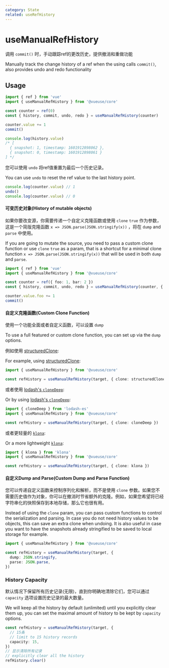 ```yaml
---
category: State
related: useRefHistory
---
```


# useManualRefHistory

调用 `commit()` 时，手动跟踪ref的更改历史，提供撤消和重做功能

Manually track the change history of a ref when the using calls `commit()`, also provides undo and redo functionality

## Usage

```ts {5}
import { ref } from 'vue'
import { useManualRefHistory } from '@vueuse/core'

const counter = ref(0)
const { history, commit, undo, redo } = useManualRefHistory(counter)

counter.value += 1
commit()

console.log(history.value)
/* [
  { snapshot: 1, timestamp: 1601912898062 },
  { snapshot: 0, timestamp: 1601912898061 }
] */
```

您可以使用 `undo` 将ref值重置为最后一个历史记录。

You can use `undo` to reset the ref value to the last history point.

```ts
console.log(counter.value) // 1
undo()
console.log(counter.value) // 0
```
#### 可变历史对象(History of mutable objects)

如果你要改变源，你需要传递一个自定义克隆函数或使用 `clone` `true` 作为参数，这是一个简版克隆函数 `x => JSON.parse(JSON.stringify(x))` ，将在 `dump` and `parse` 中使用。

If you are going to mutate the source, you need to pass a custom clone function or use `clone` `true` as a param, that is a shortcut for a minimal clone function `x => JSON.parse(JSON.stringify(x))` that will be used in both `dump` and `parse`.

```ts {5}
import { ref } from 'vue'
import { useManualRefHistory } from '@vueuse/core'

const counter = ref({ foo: 1, bar: 2 })
const { history, commit, undo, redo } = useManualRefHistory(counter, { clone: true })

counter.value.foo += 1
commit()
```

#### 自定义克隆函数(Custom Clone Function)

使用一个功能全面或者自定义函数，可以设置 `dump` 

To use a full featured or custom clone function, you can set up via the `dump` options.

例如使用 [structuredClone](https://developer.mozilla.org/en-US/docs/Web/API/structuredClone):

For example, using [structuredClone](https://developer.mozilla.org/en-US/docs/Web/API/structuredClone):

```ts
import { useManualRefHistory } from '@vueuse/core'

const refHistory = useManualRefHistory(target, { clone: structuredClone })
```
或者使用 [lodash's `cloneDeep`](https://lodash.com/docs/4.17.15#cloneDeep):

Or by using [lodash's `cloneDeep`](https://lodash.com/docs/4.17.15#cloneDeep):

```ts
import { cloneDeep } from 'lodash-es'
import { useManualRefHistory } from '@vueuse/core'

const refHistory = useManualRefHistory(target, { clone: cloneDeep })
```
或者更轻量的 [`klona`](https://github.com/lukeed/klona):

Or a more lightweight [`klona`](https://github.com/lukeed/klona):

```ts
import { klona } from 'klona'
import { useManualRefHistory } from '@vueuse/core'

const refHistory = useManualRefHistory(target, { clone: klona })
```

#### 自定义Dump and Parse(Custom Dump and Parse Function)

您可以传递自定义函数来控制序列化和解析，而不是使用 `clone` 参数。如果您不需要历史值作为对象，你可以在撤消时节省额外的克隆。例如，如果您希望将已经字符串化的快照保存到本地存储，那么它也很有用。

Instead of using the `clone` param, you can pass custom functions to control the serialization and parsing. In case you do not need history values to be objects, this can save an extra clone when undoing. It is also useful in case you want to have the snapshots already stringified to be saved to local storage for example.

```ts
import { useManualRefHistory } from '@vueuse/core'

const refHistory = useManualRefHistory(target, {
  dump: JSON.stringify,
  parse: JSON.parse,
})
```

### History Capacity

默认情况下保留所有历史记录(无限)，直到你明确地清除它们，您可以通过 `capacity` 选项设置历史记录的最大数量。

We will keep all the history by default (unlimited) until you explicitly clear them up, you can set the maximal amount of history to be kept by `capacity` options.

```ts
const refHistory = useManualRefHistory(target, {
  // 15条
  // limit to 15 history records
  capacity: 15,
})
// 显示清除所有记录
// explicitly clear all the history
refHistory.clear()
```
